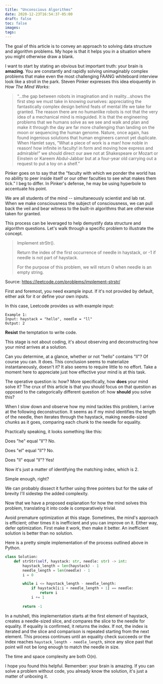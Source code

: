 ```yaml
---
title: "Unconscious Algorithms"
date: 2020-12-23T16:54:37-05:00
draft: false
toc: false
images:
tags:
---
```


The goal of this article is to convey an approach to solving data structure and
algorithm problems. My hope is that it helps you in a situation where you might
otherwise draw a blank. 

I want to start by stating an obvious but important truth: your brain is
**amazing**. You are constantly and rapidly solving unimaginably complex
problems that make even the most challenging FAANG whiteboard interview look
like a stroll in the park. Steven Pinker expresses this idea eloquently in *How
The Mind Works*:

> “...the gap between robots in imagination and in reality...shows the first
> step we must take in knowing ourselves: appreciating the fantastically complex
> design behind feats of mental life we take for granted. The reason there are
> no humanlike robots is not that the very idea of a mechanical mind is
> misguided. It is that the engineering problems that we humans solve as we see
> and walk and plan and make it through the day are far more challenging than
> landing on the moon or sequencing the human genome. Nature, once again, has
> found ingenious solutions that human engineers cannot yet duplicate. When
> Hamlet says, “What a piece of work is a man! how noble in reason! how infinite
> in faculty! in form and moving how express and admirable!” we should direct
> our awe not at Shakespeare or Mozart or Einstein or Kareem Abdul-Jabbar but at
> a four-year old carrying out a request to put a toy on a shelf.”

Pinker goes on to say that the "faculty with which we ponder the world has no
ability to peer inside itself or our other faculties to see what makes them
tick.” I beg to differ. In Pinker's defense, he may be using hyperbole to
accentuate his point.

We are all students of the mind -- simultaneously scientist and lab rat. When we
make consciousness the subject of consciousness, we can pull back the veil and
bear witness to the built-in algorithms that are otherwise taken for granted. 

This process can be leveraged to help demystify data structure and algorithm
questions. Let's walk through a specific problem to illustrate the concept.


>Implement strStr().
>
>Return the index of the first occurrence of needle in haystack, or -1 if needle
>is not part of haystack.
>
>For the purpose of this problem, we will return 0 when needle is an empty
>string. 

Source: https://leetcode.com/problems/implement-strstr/

First and foremost, you need example input. If it's not provided by default,
either ask for it or define your own inputs. 

In this case, Leetcode provides us with example input:

```
Example 1:
Input: haystack = "hello", needle = "ll"
Output: 2
```

**Resist** the temptation to write code.

This stage is not about coding, it's about observing and deconstructing how your
mind arrives at a solution.

Can you determine, at a glance, whether or not "hello" contains "ll"? Of course
you can. It does. This conclusion seems to materialize instantaneously, doesn't
it? It also seems to require little to no effort. Take a moment here to
appreciate just how effective your mind is at this task.

The operative question is: how? More specifically, how **does** your mind solve it?
The crux of this article is that you should focus on that question as opposed
to the categorically different question of: how **should** you solve this? 

When I slow down and observe how my mind tackles this problem, I arrive at the
following deconstruction. It seems as if my mind identifies the length of the
needle, then iterates through the haystack, making needle-sized chunks as it
goes, comparing each chunk to the needle for equality.

Practically speaking, it looks something like this:

Does "he" equal "ll"? No.

Does "el" equal "ll"? No.

Does "ll" equal "ll"? Yes! 

Now it's just a matter of identifying the matching index, which is 2. 

Simple enough, right? 

We can probably dissect it further using three pointers but for the sake of
brevity I'll sidestep the added complexity. 

Now that we have a proposed explanation for how the mind solves this problem,
translating it into code is comparatively trivial. 

Avoid premature optimization at this stage. Sometimes, the mind's approach is
efficient; other times it is inefficient and you can improve on it. Either way,
defer optimization. First make it work, then make it better. An inefficient
solution is better than no solution. 

Here is a pretty simple implementation of the process outlined above in Python.

```python
class Solution:
    def strStr(self, haystack: str, needle: str) -> int:
        haystack_length = len(haystack) - 1
        needle_length = len(needle) - 1
        i = 0

        while i <= haystack_length - needle_length: 
            if haystack[i:i + needle_length + 1] == needle:
                return i
            i += 1
            
        return -1
```
In a nutshell, this implementation starts at the first element of haystack,
creates a needle-sized slice, and compares the slice to the needle for equality.
If equality is confirmed, it returns the index. If not, the index is iterated
and the slice and comparison is repeated starting from the next element. This
process continues until an equality check succeeds or the index reaches
`haystack_length - needle_length`, since any slice past that point will not be
long enough to match the needle in size.  

The time and space complexity are both O(n). 

I hope you found this helpful. Remember: your brain is amazing. If you can solve
a problem without code, you already know the solution, it's just a matter of
unboxing it.
